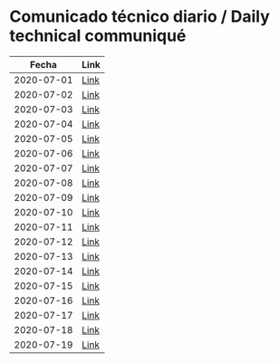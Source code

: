 # Comunicado técnico diario / Daily technical communiqué

| Fecha               | Link        |
| ------------------- | ----------  |
| 2020-07-01   | [Link](https://www.gob.mx/salud/prensa/nuevo-coronavirus-en-el-mundo-covid-19-comunicado-tecnico-diario-246456?idiom=es) |
| 2020-07-02   | [Link](https://www.gob.mx/salud/prensa/nuevo-coronavirus-en-el-mundo-covid-19-comunicado-tecnico-diario-246457?idiom=es) |
| 2020-07-03   | [Link](https://www.gob.mx/salud/prensa/nuevo-coronavirus-en-el-mundo-covid-19-comunicado-tecnico-diario-246458?idiom=es) |
| 2020-07-04   | [Link](https://www.gob.mx/salud/prensa/nuevo-coronavirus-en-el-mundo-covid-19-comunicado-tecnico-diario-246459?idiom=es) |
| 2020-07-05   | [Link](https://www.gob.mx/salud/prensa/nuevo-coronavirus-en-el-mundo-covid-19-comunicado-tecnico-diario-246460?idiom=es) |
| 2020-07-06   | [Link](https://www.gob.mx/salud/prensa/nuevo-coronavirus-en-el-mundo-covid-19-comunicado-tecnico-diario-247383?idiom=es) |
| 2020-07-07   | [Link](https://www.gob.mx/salud/prensa/nuevo-coronavirus-en-el-mundo-covid-19-comunicado-tecnico-diario-247384?idiom=es) |
| 2020-07-08   | [Link](https://www.gob.mx/salud/prensa/nuevo-coronavirus-en-el-mundo-covid-19-comunicado-tecnico-diario-247385?idiom=es) |
| 2020-07-09   | [Link](https://www.gob.mx/salud/prensa/nuevo-coronavirus-en-el-mundo-covid-19-comunicado-tecnico-diario-247386?idiom=es) |
| 2020-07-10   | [Link](https://www.gob.mx/salud/prensa/nuevo-coronavirus-en-el-mundo-covid-19-comunicado-tecnico-diario-247387?idiom=es) |
| 2020-07-11   | [Link](https://www.gob.mx/salud/prensa/nuevo-coronavirus-en-el-mundo-covid-19-comunicado-tecnico-diario-247388?idiom=es) |
| 2020-07-12   | [Link](https://www.gob.mx/salud/prensa/nuevo-coronavirus-en-el-mundo-covid-19-comunicado-tecnico-diario-247389?idiom=es) |
| 2020-07-13   | [Link](https://www.gob.mx/salud/prensa/nuevo-coronavirus-en-el-mundo-covid-19-comunicado-tecnico-diario-247997?idiom=es) |
| 2020-07-14   | [Link](https://www.gob.mx/salud/prensa/nuevo-coronavirus-en-el-mundo-covid-19-comunicado-tecnico-diario-247998?idiom=es) |
| 2020-07-15   | [Link](https://www.gob.mx/salud/prensa/nuevo-coronavirus-en-el-mundo-covid-19-comunicado-tecnico-diario-248000?idiom=es) |
| 2020-07-16   | [Link](https://www.gob.mx/salud/prensa/nuevo-coronavirus-en-el-mundo-covid-19-comunicado-tecnico-diario-248001?idiom=es) |
| 2020-07-17 | [Link](https://www.gob.mx/salud/prensa/nuevo-coronavirus-en-el-mundo-covid-19-comunicado-tecnico-diario-248002) |
| 2020-07-18 | [Link](https://www.gob.mx/salud/prensa/nuevo-coronavirus-en-el-mundo-covid-19-comunicado-tecnico-diario-248003) |
| 2020-07-19 | [Link](https://www.gob.mx/salud/prensa/nuevo-coronavirus-en-el-mundo-covid-19-comunicado-tecnico-diario-248004) |
